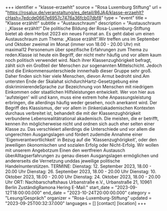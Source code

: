 +++
identifier = "klasse-erzaehlt"
source = "Rosa Luxemburg Stiftung"
url = "https://rosalux.de/veranstaltung/es_detail/86JA4/klasse-erzaehlt?cHash=7edcde0667e6957c7476a36fcb07dbf8"
type = "event"
title = "Klasse erzählt!"
subtitle = "Austauschraum"
description = "Austauschraum : „Klasse erzählt!“ 
Die politische Bildung der Rosa-Luxemburg-Stiftung bietet ab dem Herbst 2023 ein neues Format an. Es geht dabei um einen Austauschraum zum Thema: „Klasse erzählt“.Wir treffen uns im September und Oktober zweimal im Monat (immer von 18.00 - 20.00 Uhr) mit maximal12 Personenum über spezifische Erfahrungen zum Thema zu reden.Klasse ist heute ein Begriff, der nicht mehr häufig und vor allem kaum noch politisch verwendet wird. Nach ihrer Klassenzughörigkeit befragt, zählt sich ein Großteil der Menschen zur sogenannten Mittelschicht. Jedoch sind die Einkommensunterschiede innnerhalb dieser Gruppe sehr groß. Daher finden sich hier viele Menschen, dievon Armut bedroht sind.Am untersten Ende der Skalahat sichdurchHartz-Gesetzgebung eine diskriminierendeSprache zur Bezeichnung von Menschen mit niedrigem Einkommen oder staatlichen Hilfsleistungen entwickelt. Wer von hier aus 'aufsteigen' will und kann, muss eine extrem hohe Anpassungsleistung erbringen, die allerdings häufig weder gesehen, noch anerkannt wird. 
Der Begriff des Klassismus, der vor allem in (linken)akademischen Kontexten durchaus verbreitet ist, behandelt die mit der Klassenzughörigkeit verbundene Lebensrealitätrational akademisch. Die meisten, die er betrifft, kennen ihn möglicherweise nicht und ordnen sich auch eher selten einer Klasse zu. Das verschleiert allerdings die Unterschiede und vor allem die ungerechten Ausgangslagen und fördert zudemdie Annahme einer 'Eigenverantwortlichkeit' in Bezug auf die 'Klassenzughörigkeit', oder den jeweiligen ökonomischen und sozialen Erfolg oder Nicht-Erfolg.
Wir wollen mit unserem Angebotzum Einen den wertfreien Austausch überAlltagserfahrungen zu genau diesen Ausgangslagen ermöglichen und andererseits die Vernetzung unddas jeweilige politische Handelnunterstützen. 
TERMINE: 
Dienstag: 12. September 2023, 18.00 - 20.00 Uhr 
Dienstag: 26. September 2023, 18.00 - 20.00 Uhr
Dienstag: 10. Oktober 2023, 18.00 - 20.00 Uhr
Dienstag: 24. Oktober 2023, 18.00 - 20.00 Uhr
ORT: Nachbarschaftshaus Urbanstraße e.V., Urbanstraße 21, 10961 Berlin
ZuständigRamona Hering E-Mail:"
start_date = "2023-09-12T18:00:00.000"
end_date = "2023-10-24T20:00:00.000"
category = "Lesung/Gespräch"
organizer = "Rosa-Luxemburg-Stiftung"
updated = "2023-09-25T00:32:37.000"
languages = []
[contact]
[location]
+++